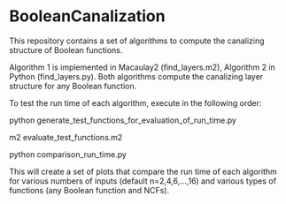 # BooleanCanalization
This repository contains a set of algorithms to compute the canalizing structure of Boolean functions.

Algorithm 1 is implemented in Macaulay2 (find_layers.m2), Algorithm 2 in Python (find_layers.py). Both algorithms compute the canalizing layer structure for any Boolean function. 

To test the run time of each algorithm, execute in the following order:

  python generate_test_functions_for_evaluation_of_run_time.py
  
  m2 evaluate_test_functions.m2

  python comparison_run_time.py

This will create a set of plots that compare the run time of each algorithm for various numbers of inputs (default n=2,4,6,...,16) and various types of functions (any Boolean function and NCFs).
